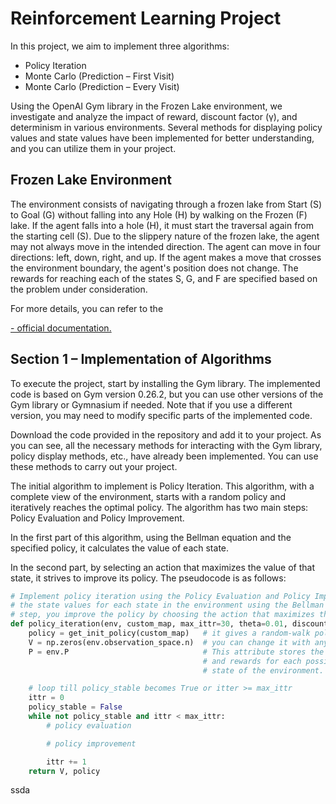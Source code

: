 # Reinforcement Learning Project

In this project, we aim to implement three algorithms:
- Policy Iteration
- Monte Carlo (Prediction – First Visit)
- Monte Carlo (Prediction – Every Visit)

Using the OpenAI Gym library in the Frozen Lake environment, we investigate and analyze the impact of reward, discount factor (γ), and determinism in various environments. Several methods for displaying policy values and state values have been implemented for better understanding, and you can utilize them in your project.

## Frozen Lake Environment

The environment consists of navigating through a frozen lake from Start (S) to Goal (G) without falling into any Hole (H) by walking on the Frozen (F) lake. If the agent falls into a hole (H), it must start the traversal again from the starting cell (S). Due to the slippery nature of the frozen lake, the agent may not always move in the intended direction. The agent can move in four directions: left, down, right, and up. If the agent makes a move that crosses the environment boundary, the agent's position does not change. The rewards for reaching each of the states S, G, and F are specified based on the problem under consideration.

For more details, you can refer to the <p><a href="https://www.gymlibrary.dev/environments/toy_text/frozen_lake/"> -  official documentation. </a></p>

## Section 1 – Implementation of Algorithms

To execute the project, start by installing the Gym library. The implemented code is based on Gym version 0.26.2, but you can use other versions of the Gym library or Gymnasium if needed. Note that if you use a different version, you may need to modify specific parts of the implemented code.

Download the code provided in the repository and add it to your project. As you can see, all the necessary methods for interacting with the Gym library, policy display methods, etc., have already been implemented. You can use these methods to carry out your project.

The initial algorithm to implement is Policy Iteration. This algorithm, with a complete view of the environment, starts with a random policy and iteratively reaches the optimal policy. The algorithm has two main steps: Policy Evaluation and Policy Improvement.

In the first part of this algorithm, using the Bellman equation and the specified policy, it calculates the value of each state.

In the second part, by selecting an action that maximizes the value of that state, it strives to improve its policy. The pseudocode is as follows:

```python
# Implement policy iteration using the Policy Evaluation and Policy Improvement steps. In the Policy Evaluation step, you compute
# the state values for each state in the environment using the Bellman equation and the current policy. In the Policy Improvement
# step, you improve the policy by choosing the action that maximizes the value function for each state.
def policy_iteration(env, custom_map, max_ittr=30, theta=0.01, discount_factor=0.9):
    policy = get_init_policy(custom_map)   # it gives a random-walk policy
    V = np.zeros(env.observation_space.n)  # you can change it with any init value
    P = env.P                              # This attribute stores the transition probabilities
                                           # and rewards for each possible action in each possible
                                           # state of the environment.

    # loop till policy_stable becomes True or itter >= max_ittr
    ittr = 0
    policy_stable = False
    while not policy_stable and ittr < max_ittr:
        # policy evaluation

        # policy improvement

        ittr += 1
    return V, policy
```
ssda
